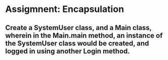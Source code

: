 # Assigmnent: Encapsulation

## Create a SystemUser class, and a Main class, wherein in the Main.main method, an instance of the SystemUser class would be created, and logged in using another Login method.
